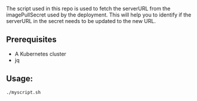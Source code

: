 The script used in this repo is used to fetch the serverURL from the imagePullSecret used by the deployment. This will help you to identify if the serverURL in the secret needs to be updated to the new URL. 

## Prerequisites

- A Kubernetes cluster
- jq
## Usage: 

```
./myscript.sh

```
